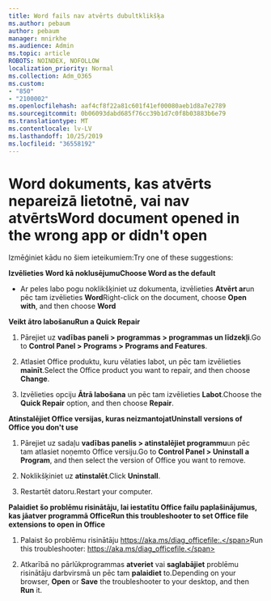 ```yaml
---
title: Word fails nav atvērts dubultklikšķa
ms.author: pebaum
author: pebaum
manager: mnirkhe
ms.audience: Admin
ms.topic: article
ROBOTS: NOINDEX, NOFOLLOW
localization_priority: Normal
ms.collection: Adm_O365
ms.custom:
- "850"
- "2100002"
ms.openlocfilehash: aaf4cf8f22a81c601f41ef00080aeb1d8a7e2789
ms.sourcegitcommit: 0b06093dabd685f76cc39b1d7c0f8b03883b6e79
ms.translationtype: MT
ms.contentlocale: lv-LV
ms.lasthandoff: 10/25/2019
ms.locfileid: "36558192"
---
```

# <a name="word-document-opened-in-the-wrong-app-or-didnt-open"></a><span data-ttu-id="ad990-102">Word dokuments, kas atvērts nepareizā lietotnē, vai nav atvērts</span><span class="sxs-lookup"><span data-stu-id="ad990-102">Word document opened in the wrong app or didn't open</span></span>

<span data-ttu-id="ad990-103">Izmēģiniet kādu no šiem ieteikumiem:</span><span class="sxs-lookup"><span data-stu-id="ad990-103">Try one of these suggestions:</span></span>

<span data-ttu-id="ad990-104">**Izvēlieties Word kā noklusējumu**</span><span class="sxs-lookup"><span data-stu-id="ad990-104">**Choose Word as the default**</span></span>

- <span data-ttu-id="ad990-105">Ar peles labo pogu noklikšķiniet uz dokumenta, izvēlieties **Atvērt ar**un pēc tam izvēlieties **Word**</span><span class="sxs-lookup"><span data-stu-id="ad990-105">Right-click on the document, choose **Open with**, and then choose **Word**</span></span>

<span data-ttu-id="ad990-106">**Veikt ātro labošanu**</span><span class="sxs-lookup"><span data-stu-id="ad990-106">**Run a Quick Repair**</span></span>

1. <span data-ttu-id="ad990-107">Pārejiet uz **vadības paneli > programmas > programmas un līdzekļi**.</span><span class="sxs-lookup"><span data-stu-id="ad990-107">Go to **Control Panel > Programs > Programs and Features**.</span></span>

2. <span data-ttu-id="ad990-108">Atlasiet Office produktu, kuru vēlaties labot, un pēc tam izvēlieties **mainīt**.</span><span class="sxs-lookup"><span data-stu-id="ad990-108">Select the Office product you want to repair, and then choose **Change**.</span></span>

3. <span data-ttu-id="ad990-109">Izvēlieties opciju **Ātrā labošana** un pēc tam izvēlieties **Labot**.</span><span class="sxs-lookup"><span data-stu-id="ad990-109">Choose the **Quick Repair** option, and then choose **Repair**.</span></span>

<span data-ttu-id="ad990-110">**Atinstalējiet Office versijas, kuras neizmantojat**</span><span class="sxs-lookup"><span data-stu-id="ad990-110">**Uninstall versions of Office you don't use**</span></span>

1. <span data-ttu-id="ad990-111">Pārejiet uz sadaļu **vadības panelis > atinstalējiet programmu**un pēc tam atlasiet noņemto Office versiju.</span><span class="sxs-lookup"><span data-stu-id="ad990-111">Go to **Control Panel > Uninstall a Program**, and then select the version of Office you want to remove.</span></span>

2. <span data-ttu-id="ad990-112">Noklikšķiniet uz **atinstalēt**.</span><span class="sxs-lookup"><span data-stu-id="ad990-112">Click **Uninstall**.</span></span>

3. <span data-ttu-id="ad990-113">Restartēt datoru.</span><span class="sxs-lookup"><span data-stu-id="ad990-113">Restart your computer.</span></span>

<span data-ttu-id="ad990-114">**Palaidiet šo problēmu risinātāju, lai iestatītu Office failu paplašinājumus, kas jāatver programmā Office**</span><span class="sxs-lookup"><span data-stu-id="ad990-114">**Run this troubleshooter to set Office file extensions to open in Office**</span></span>

1. <span data-ttu-id="ad990-115">Palaist šo problēmu risinātāju https://aka.ms/diag_officefile:.</span><span class="sxs-lookup"><span data-stu-id="ad990-115">Run this troubleshooter: https://aka.ms/diag_officefile.</span></span>

2. <span data-ttu-id="ad990-116">Atkarībā no pārlūkprogrammas **atveriet** vai **saglabājiet** problēmu risinātāju darbvirsmā un pēc tam **palaidiet** to.</span><span class="sxs-lookup"><span data-stu-id="ad990-116">Depending on your browser, **Open** or **Save** the troubleshooter to your desktop, and then **Run** it.</span></span>
